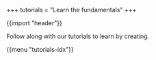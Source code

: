 +++
tutorials = "Learn the fundamentals"
+++

{{import "header"}}

Follow along with our tutorials to learn by creating.

{{menu "tutorials-idx"}}
